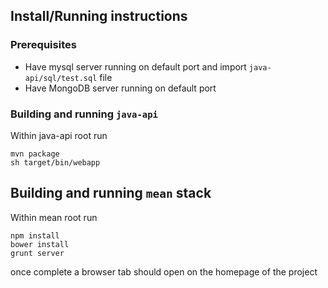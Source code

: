 ## Install/Running instructions

### Prerequisites
- Have mysql server running on default port and import `java-api/sql/test.sql` file
- Have MongoDB server running on default port

### Building and running `java-api`

Within java-api root run 

    mvn package
    sh target/bin/webapp

## Building and running `mean` stack

Within mean root run

    npm install
    bower install
    grunt server

once complete a browser tab should open on the homepage of the project

